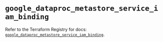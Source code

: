 # `google_dataproc_metastore_service_iam_binding`

Refer to the Terraform Registry for docs: [`google_dataproc_metastore_service_iam_binding`](https://registry.terraform.io/providers/hashicorp/google/5.12.0/docs/resources/dataproc_metastore_service_iam_binding).
